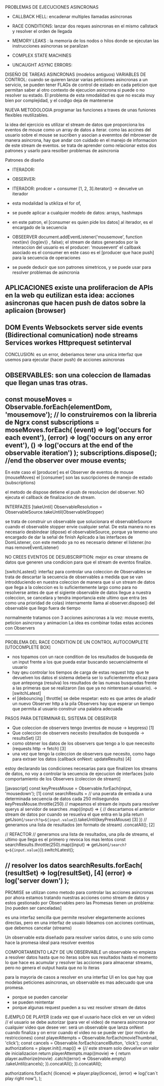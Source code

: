 PROBLEMAS DE EJECUCIONES ASINCRONAS


- CALLBACK HELL: encadenar multiples llamadas asincronas

- RACE CONDITIONS: lanzar dos reques asincronas en el mismo callstack y resolver el orden de llegada

- MEMORY LEAKS : la memoria de los nodos o hilos donde se ejecutan las instrucciones asincronas se paralizan

- COMPLEX STATE MACHINES

- UNCAUGHT ASYNC ERRORS:


DISEÑO DE TAREAS ASINCRONAS (modelos antiguos)
VARIABLES DE CONTROL: cuando se quieren lanzar varias peticiones asincronas a un servicio, se pueden tener FLAGs de control de estado en cada peticion que permitan saber al otro contexto de ejecucion asincrona si puede o no resolver su estado.
El problema de esta nmodalidad es que no escala muy bien por complejidad, y el codigo deja de mantenerse


NUEVA METODOLOGIA
programar las funciones a traves de unas funiones flexibles reutilizables.


la idea del ejercicio es utilizar el stream de datos que proporciona los eventos de mouse como un array de datos a iterar.
como las accines del usuario sobre el mouse se sucriben y asocian a evenmtos del mbrowser de manera asincrona, hay que andar con cuidado en el manejo de informacion de este stream de eventos.
se trata de aprender como relacionar estos dos patrones y usarlo para resolber problemas de asincronia


Patrones de diseño
- ITERADOR:
- OBSERVER:

- ITERADOR: prodcer + consumer
[1, 2, 3].iterator() -> devuelve un iterador
- esta modalidad la utikliza el for of,
- se puede aplicar a cualquier modelo de datos: arrays, hashmaps
- en este patron, el [consumer es quien pide los datos] al iterador, es el encargado de la secuencia

- OBSEERVER
document.addEventListener('mousemove', function next(ev) {log(ev)} , false);
el stream de datos generados por la interaccion del usuario es el producer: 'mouseevent'
el callbaxk asociado es el consumer
en este caso es el [producer que hace push] para la secuencia de operaciones

- se puede deducir que son patrones simetricos, y se puede usar para resolver problemas de asincronia


APLICACIONES
existe una proliferacion de APIs en la web qu eutilizan esta idea: acciones asincronas que hacen push de datos sobre la aplicaion (browser)
---
DOM Events
Websockets
server side events (Bidirectional comunication)
node streams
Services workes
Httprequest
setinterval
---

CONCLUSION: es un error, deberiamos tener una unica interfaz que usemos para ejecutar (hacer push) de acciones asincronas


OBSERVABLES: son una coleccion de llamadas que llegan unas tras otras.
-----
const mouseMoves = Observable.forEach(elementDom, 'mousemove'); // lo construiremos con la libreria de Ngrx
const subscriptions = moseMoves.forEach(
    (event) => log('occurs for each event'),
    (error) => log('occurs on any error event'),
    () => log('occurs at the end of the observable iteration')
);
subscriptions.dispose(); //end the observer over mouse events;
-----
En este caso el [producer] es el Observer de eventos de mouse (mouseMoves)
el [consumer] son las suscripciones de manejo de estado (subscriptions)

el metodo de dispose detiene el push de resolucion del observer.  NO ejecuta el callback de finalizacion de stream.


INTERFAZES
[takeUntil] ObservableResolution = ObservableSource.takeUntil(ObservableStopper)

se trata de construir un observable que solucionara el observableSource cuando el observable stopper envie cualquier señal.
De esta manera no es necesario desbindear (dipose) el observableSource, porque ya tenemo uno encargado de dar la señal de finish
Aplicado a las interfaces de DomListener, con este metodo ya no es necesario detener el listener.(no mas removeEventListener)

NO CREES EVENTOS DE DESUBSCRIPTION: mejor es crear streams de datos que generen una condicion para que el stream de eventos finalize.

[switchLastest]: interfaz para controlar una coleccion de Observables
se trata de descartar la secuencia de observables a medida que se van introdduciendo en nuestra coleccion
de manera que si un stream de datos que llega a la coleccion es lo suficientemente largo como para no resolverse antes de que el sigiente observable de datos llegue a nuestra coleccion, se cancelara y tendra importancia este ultimo que entra (es como una prioridad de colas)
internamente llama al observer.dispose() del observable que llego fuera de tiempo

normalmente tratamos con 3 acciones asincronas a la vez: mouse events, peticion asincrona y animacion
La idea es combinar todas estas acciones con Observers


---------------------------
PROBLEMA DEL RACE CONDITION DE UN CONTROL AUTOCOMPLETE [UTOCOMPLETE BOX]
- nos topamos con un race condition de los resultados de busqueda de un input frente a los que pueda estar buscando secuencialmente el usuario
- hay qeu controlar los tiempos de carga de estas request http que te devuelven los datos
el sistema deberia ser lo suficientemnte eficaz para que anteponga (resulva) los resultados de las nuevas busquedas frente a las primeras que se realizaron (las que ya no ninteresan al usuario). -> [switchLatest]
- el [debouncing | throttle] se debe respetar: esto es que antes de añadir un nuevo Observer http a la pila Observers hay que esperar un tiempo que permita al usuario construir una palabra adecuada

PASOS PARA DETERMINAR EL SISTEMA DE OBSERVER
- Que coleccion de observers tengo (eventos de mouse -> keypress) [1]
- Que coleccion de observers necesito (resultados de busqueda -> resultsSet) [2]
- como obtener los datos de los observers que tengo a lo que neecesito (requests http -> fetch) [3]
- una vez que tengo la coleccion de observers que necesito, como hago para extraer los datos  (callback onNext: updateResults) [4]

estoy declarando las condiciones necesarias para que finalizen los streams de datos, no voy a controlar la secuencia de ejecucion de interfaces [solo comportamiento de los Observers (coleccion de stream)]

[javascript]
const keyPressMouse = Observable.forEach(input, 'mousedown'); [1]
const searchResults =
        // una puerata de entrada a una determinada secuencia de datos cada 250 milisegundos
        keyPressMouse.throttle(250)
        // mapeamos el stream de inputs para resolver querys al servidor de searches
        .map((input) => {
            // descartamos el anterior stream de datos por cuando se resuelva el que entra en la pila
            return getJson(`/search?q=${input.value}`).takeUntil(keyPressMouse) [3]
        })
        // generamos una lista de resultados (en formato de stream)
        .concatAll(); [2]

// REFACTOR
// generamos una lista de resultados, una  pila de streams, el ultimo que llega es el primero y revoca los mas lentos
const searchResults.throttle(250).map((input) => getJson(`/search?q=${input.value}`)).switchLatest();

// resolver los datos
searchResults.forEach(
    (resultSet) => log(resultSet), [4]
    (error) => log('server down')
);
------------

PROMISE
se utilizan como metodo para controlar las acciones asincronas
por ahora estamos tratando nuestras acciones como stream de datos y estos gestionado por Observables
pero las Promesas tienen un problema: [no pueden ser canceladas]

es una interfaz sencilla que permite resolver elegantemente acciones directas, pero en una interfaz de usuaio lideamos con acciones continuas, que debemos cancelar (streams)

Un observable esta diseñado para resolver varios datos, o uno solo como hace la promesa
ideal para resolver eventos

COMPORTAMIENTO LAZY DE UN OBSERVABLE
un observable no empieza a resolver datos hasta que no iteras sobre sus resultados
hasta el momento lo que hace es acumular y resolver las acciones para almacenar streams, pero no genera el output hasta que no lo iteras

para la mayoria de casos a resolver en una interfaz UI en los que hay que modelas peticiones asincronas, un observable es mas adecuado que una promesa.
- porque se pueden cancelar
- se pueden reintentar
- porque algunas request pueden a su vez resolver stream de datos

EJEMPLO DE PLAYER (cada vez que el uusario hace click en ver un video)
// el usuario se debe autorizar (para ver el video) de manera asincrona por cualquier video que desee ver: será un observable que lanza onNext cuando finaliza y on error cuando el video no se puede ver (por motivo de restricciones)
const playerAttempts = Observable.forEach(movieThumbnail, 'click');
const cancels = Observable.forEach(cancelButton, 'click');
const authorizations = player.init().map(() => {// este stream solo devuelve un valor de inicializacion
    return playerAttempts.map((movie) => {
        return player.authorize(movie)
            .catch((error) => Observable.empty)
            .takeUntil(cancels);
    }).concatAll();
}).concatAll();

authorizations.forEach(
    (licence) => player.play(licence),
    (error) => log('can´t play right now'),
);